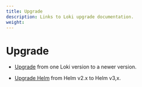 ```yaml
---
title: Upgrade
description: Links to Loki upgrade documentation.
weight: 
---
```


# Upgrade

- [Upgrade](https://grafana.com/docs/loki/latest/setup/upgrade/) from one Loki version to a newer version.

- [Upgrade Helm](https://grafana.com/docs/loki/latest/setup/upgrade/) from Helm v2.x to Helm v3,x.

